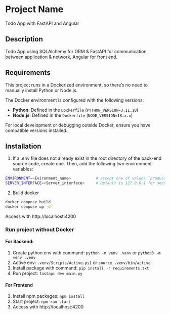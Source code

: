 # Project Name
Todo App with FastAPI and Angular

## Description
Todo App using SQLAlchemy for ORM & FastAPI for communication between application & network, Angular for front end.

## Requirements

This project runs in a Dockerized environment, so there’s no need to manually install Python or Node.js.

The Docker environment is configured with the following versions:
- **Python**: Defined in the `Dockerfile` (`PYTHON_VERSION=3.11.10`)
- **Node.js**: Defined in the `Dockerfile` (`NODE_VERSION=18.x.x`)

For local development or debugging outside Docker, ensure you have compatible versions installed.

## Installation

1. If a .env file does not already exist in the root directory of the back-end source code, create one. Then, add the following two environment variables:
```bash
ENVIRONMENT=<Evironment_name>           # accept one of values `production` or `development`. Default is `development`
SERVER_INTERFACE=<Server_interface>     # Default is 127.0.0.1 for security (if you want to access server from other host, set to 0.0.0.0)
```

2. Build docker
```sh
docker compose build
docker compose up -d
```

Access with http://localhost:4200

### Run project without Docker
#### For Backend:
1. Create python env with command: `python -m venv .venv` or `python3 -m venv .venv`
2. Active env: `.venv/Scripts/Active.ps1` or `source .venv/bin/active`
3. Install package with command: `pip install -r requirements.txt`
4. Run project: `fastapi dev main.py`

#### For Frontend
1. Install npm packages: `npm install`
2. Start project: `npm run start`
3. Access with http://localhost:4200

